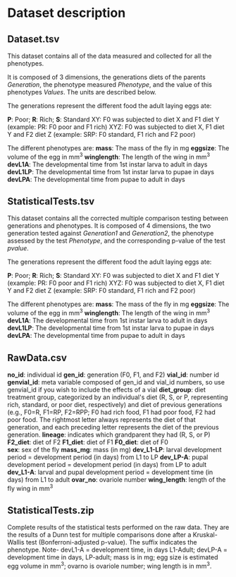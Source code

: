 # Dataset description

## Dataset.tsv
This dataset contains all of the data measured and collected for all the phenotypes.

It is composed of 3 dimensions, the generations diets of the parents *Generation*, the phenotype measured *Phenotype*, and the value of this phenotypes *Values*. The units are described below.

The generations represent the different food the adult laying eggs ate:

**P**: Poor; **R**: Rich; **S**: Standard
XY: F0 was subjected to diet X and F1 diet Y (example: PR: F0 poor and F1 rich)
XYZ: F0 was subjected to diet X, F1 diet Y and F2 diet Z (example: SRP: F0 standard, F1 rich and F2 poor)

The different phenotypes are:
**mass**: The mass of the fly in mg
**eggsize**: The volume of the egg in mm<sup>3</sup>
**winglength**: The length of the wing in mm<sup>3</sup>
**devL1A**: The developmental time from 1st instar larva to adult in days
**devL1LP**: The developmental time from 1st instar larva to pupae in days
**devLPA**: The developmental time from pupae to adult in days

## StatisticalTests.tsv
This dataset contains all the corrected multiple comparison testing between generations and phenotypes.
It is composed of 4 dimensions, the two generation tested against *Generation1* and	*Generation2*, the phenotype assessed by the test *Phenotype*, and the corresponding p-value of the test *pvalue*.

The generations represent the different food the adult laying eggs ate:

**P**: Poor; **R**: Rich; **S**: Standard
XY: F0 was subjected to diet X and F1 diet Y (example: PR: F0 poor and F1 rich)
XYZ: F0 was subjected to diet X, F1 diet Y and F2 diet Z (example: SRP: F0 standard, F1 rich and F2 poor)

The different phenotypes are:
**mass**: The mass of the fly in mg
**eggsize**: The volume of the egg in mm<sup>3</sup>
**winglength**: The length of the wing in mm<sup>3</sup>
**devL1A**: The developmental time from 1st instar larva to adult in days
**devL1LP**: The developmental time from 1st instar larva to pupae in days
**devLPA**: The developmental time from pupae to adult in days

## RawData.csv

**no_id**: individual id
**gen_id**: generation (F0, F1, and F2)
**vial_id**: number id
**genvial_id**: meta variable composed of gen_id and vial_id numbers, so use genvial_id if you wish to include the effects of a vial
**diet_group**: diet treatment group, categorized by an individual's diet (R, S, or P, representing rich, standard, or poor diet, respectively) and diet of previous generations (e.g., F0=R, F1=RP, F2=RPP; F0 had rich food, F1 had poor food, F2 had poor food. The rightmost letter always represents the diet of that generation, and each preceding letter represents the diet of the previous generation.
**lineage**: indicates which grandparent they had (R, S, or P)
**F2_diet**: diet of F2
**F1_diet**: diet of F1
**F0_diet**: diet of F0    
**sex**: sex of the fly
**mass_mg**: mass (in mg)
**dev_L1-LP**: larval development period = development period (in days) from L1 to LP
**dev_LP-A**: pupal development period = development period (in days) from LP to adult
**dev_L1-A**: larval and pupal development period = development time (in days) from L1 to adult
**ovar_no**: ovariole number
**wing_length**: length of the fly wing in mm<sup>3</sup>

## StatisticalTests.zip

Complete results of the statistical tests performed on the raw data. They are the results of a Dunn test for multiple comparisons
done after a Kruskal-Wallis test (Bonferroni-adjusted p-value). The suffix indicates the phenotype. Note- devL1-A = development time, in days L1-Adult; devLP-A = development time in days, LP-adult; mass is in mg; egg size is estimated egg volume in mm<sup>3</sup>; ovarno is ovariole number; wing length is in mm<sup>3</sup>.
